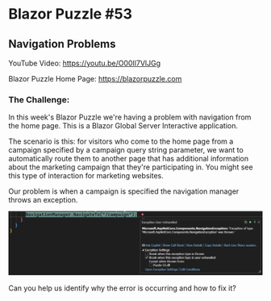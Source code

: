 # Blazor Puzzle #53

## Navigation Problems

YouTube Video: https://youtu.be/O00Il7VlJGg

Blazor Puzzle Home Page: https://blazorpuzzle.com

### The Challenge:

In this week's Blazor Puzzle we're having a problem with navigation from the home page.  This is a Blazor Global Server Interactive application.

The scenario is this: for visitors who come to the home page from a campaign specified by a campaign query string parameter, we want to automatically route them to another page that has additional information about the marketing campaign that they're participating in.
You might see this type of interaction for marketing websites.

Our problem is when a campaign is specified the navigation manager throws an exception.

![Error](./ExceptionScreenshot.png)

Can you help us identify why the error is occurring and how to fix it?
